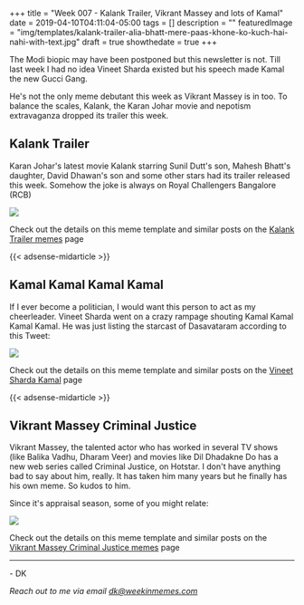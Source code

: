+++
title = "Week 007 - Kalank Trailer, Vikrant Massey and lots of Kamal"
date = 2019-04-10T04:11:04-05:00
tags = []
description = ""
featuredImage = "img/templates/kalank-trailer-alia-bhatt-mere-paas-khone-ko-kuch-hai-nahi-with-text.jpg"
draft = true
showthedate = true
+++

The Modi biopic may have been postponed but this newsletter is not. Till last week I had no idea Vineet Sharda existed but his speech made Kamal the new Gucci Gang.

He's not the only meme debutant this week as Vikrant Massey is in too. To balance the scales, Kalank, the Karan Johar movie and nepotism extravaganza dropped its trailer this week.
<!--more-->

## Kalank Trailer

Karan Johar's latest movie Kalank starring Sunil Dutt's son, Mahesh Bhatt's daughter, David Dhawan's son and some other stars had its trailer released this week. Somehow the joke is always on Royal Challengers Bangalore (RCB)

![](img/kalank-trailer/kalank-RCB.png)

Check out the details on this meme template and similar posts on the [Kalank Trailer memes](memes/kalank-trailer#memes) page

{{< adsense-midarticle >}}


## Kamal Kamal Kamal Kamal

If I ever become a politician, I would want this person to act as my cheerleader. Vineet Sharda went on a crazy rampage shouting Kamal Kamal Kamal Kamal. He was just listing the starcast of Dasavataram according to this Tweet:

![](img/vineet-sharda-kamal-dasavataram.png)

Check out the details on this meme template and similar posts on the [Vineet Sharda Kamal](memes/vineet-sharda-kamal#memes) page

{{< adsense-midarticle >}}

## Vikrant Massey Criminal Justice

Vikrant Massey, the talented actor who has worked in several TV shows (like Balika Vadhu, Dharam Veer) and movies like Dil Dhadakne Do has a new web series called Criminal Justice, on Hotstar. I don't have anything bad to say about him, really. It has taken him many years but he finally has his own meme. So kudos to him.

Since it's appraisal season, some of you might relate:

![](img/vikrant-massey-criminal-justice/vikrant-massey-criminal-justice-amanreturns_-appraisal.png)

Check out the details on this meme template and similar posts on the [Vikrant Massey Criminal Justice memes](memes/vikrant-massey-criminal-justice#memes) page

---
\- DK

*Reach out to me via email [dk@weekinmemes.com](mailto:dk@weekinmemes.com)*